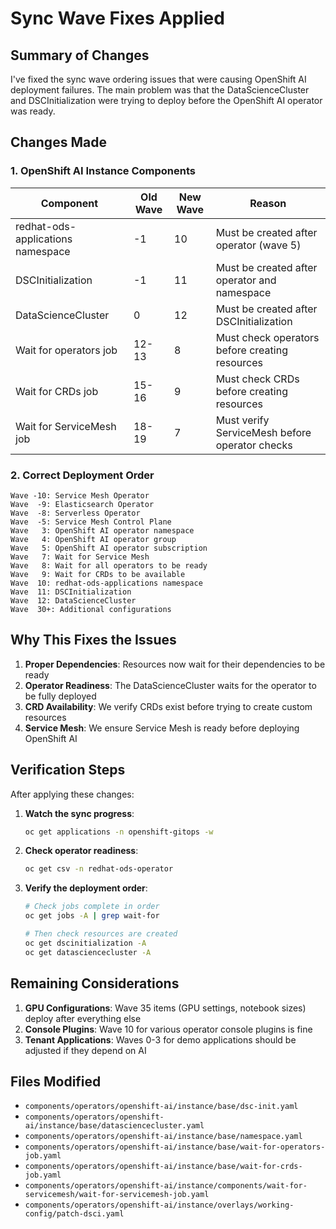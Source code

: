 # Sync Wave Fixes Applied

## Summary of Changes

I've fixed the sync wave ordering issues that were causing OpenShift AI deployment failures. The main problem was that the DataScienceCluster and DSCInitialization were trying to deploy before the OpenShift AI operator was ready.

## Changes Made

### 1. **OpenShift AI Instance Components**

| Component | Old Wave | New Wave | Reason |
|-----------|----------|----------|---------|
| redhat-ods-applications namespace | -1 | 10 | Must be created after operator (wave 5) |
| DSCInitialization | -1 | 11 | Must be created after operator and namespace |
| DataScienceCluster | 0 | 12 | Must be created after DSCInitialization |
| Wait for operators job | 12-13 | 8 | Must check operators before creating resources |
| Wait for CRDs job | 15-16 | 9 | Must check CRDs before creating resources |
| Wait for ServiceMesh job | 18-19 | 7 | Must verify ServiceMesh before operator checks |

### 2. **Correct Deployment Order**

```
Wave -10: Service Mesh Operator
Wave  -9: Elasticsearch Operator  
Wave  -8: Serverless Operator
Wave  -5: Service Mesh Control Plane
Wave   3: OpenShift AI operator namespace
Wave   4: OpenShift AI operator group
Wave   5: OpenShift AI operator subscription
Wave   7: Wait for Service Mesh
Wave   8: Wait for all operators to be ready
Wave   9: Wait for CRDs to be available
Wave  10: redhat-ods-applications namespace
Wave  11: DSCInitialization
Wave  12: DataScienceCluster
Wave  30+: Additional configurations
```

## Why This Fixes the Issues

1. **Proper Dependencies**: Resources now wait for their dependencies to be ready
2. **Operator Readiness**: The DataScienceCluster waits for the operator to be fully deployed
3. **CRD Availability**: We verify CRDs exist before trying to create custom resources
4. **Service Mesh**: We ensure Service Mesh is ready before deploying OpenShift AI

## Verification Steps

After applying these changes:

1. **Watch the sync progress**:
   ```bash
   oc get applications -n openshift-gitops -w
   ```

2. **Check operator readiness**:
   ```bash
   oc get csv -n redhat-ods-operator
   ```

3. **Verify the deployment order**:
   ```bash
   # Check jobs complete in order
   oc get jobs -A | grep wait-for
   
   # Then check resources are created
   oc get dscinitialization -A
   oc get datasciencecluster -A
   ```

## Remaining Considerations

1. **GPU Configurations**: Wave 35 items (GPU settings, notebook sizes) deploy after everything else
2. **Console Plugins**: Wave 10 for various operator console plugins is fine
3. **Tenant Applications**: Waves 0-3 for demo applications should be adjusted if they depend on AI

## Files Modified

- `components/operators/openshift-ai/instance/base/dsc-init.yaml`
- `components/operators/openshift-ai/instance/base/datasciencecluster.yaml`
- `components/operators/openshift-ai/instance/base/namespace.yaml`
- `components/operators/openshift-ai/instance/base/wait-for-operators-job.yaml`
- `components/operators/openshift-ai/instance/base/wait-for-crds-job.yaml`
- `components/operators/openshift-ai/instance/components/wait-for-servicemesh/wait-for-servicemesh-job.yaml`
- `components/operators/openshift-ai/instance/overlays/working-config/patch-dsci.yaml`
